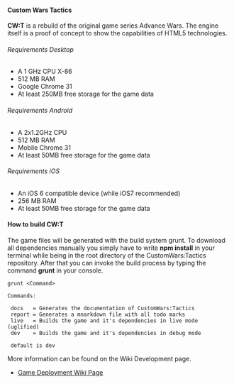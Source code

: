 #### Custom Wars Tactics

**CW:T** is a rebuild of the original game series Advance Wars. The engine itself is a proof of concept to show the capabilities of HTML5 technologies. 

###### Requirements Desktop

* A 1 GHz CPU X-86
* 512 MB RAM
* Google Chrome 31
* At least 250MB free storage for the game data 

###### Requirements Android

* A 2x1.2GHz CPU 
* 512 MB RAM
* Mobile Chrome 31
* At least 50MB free storage for the game data

###### Requirements iOS

* An iOS 6 compatible device (while iOS7 recommended)
* 256 MB RAM
* At least 50MB free storage for the game data

#### How to build CW:T

The game files will be generated with the build system grunt. To download all dependencies manually you simply have to write **npm install** in your terminal while being in the root directory of the CustomWars:Tactics repository. After that you can invoke the build process by typing the command **grunt** in your console.

    grunt <Command>

    Commands:

     docs   = Generates the documentation of CustomWars:Tactics
     report = Generates a mnarkdown file with all todo marks
     live   = Builds the game and it's dependencies in live mode (uglified)
     dev    = Builds the game and it's dependencies in debug mode
     
     default is dev

More information can be found on the Wiki Development page.
- [Game Deployment Wiki Page](https://github.com/ctomni231/cwtactics/wiki/Deployment)
